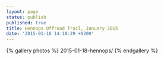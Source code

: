 ```yaml
---
layout: page
status: publish
published: true
title: Hennops Offroad Trail, January 2015
date: '2015-01-18 14:18:29 +0200'
---
```


{% gallery photos %}
  2015-01-18-hennops/
{% endgallery %}
